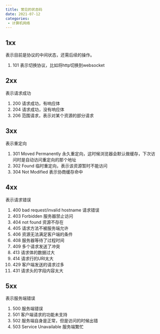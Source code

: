 ```yaml
---
title: 常见的状态码
date: 2021-07-12
categories: 
 - 计算机网络
---
```


## 1xx
表示目前是协议的中间状态，还需后续的操作。

1. 101 表示切换协议，比如将http切换到websocket

## 2xx
表示请求成功

1. 200 请求成功，有响应体
2. 204 请求成功，没有响应体
3. 206 范围请求，表示对某个资源的部分请求

## 3xx
表示重定向

1. 301 Moved Permanently 永久重定向，这时候浏览器会默认做缓存，下次访问时是自动访问重定向的那个地址
2. 302 Found 临时重定向，表示该资源暂时不能访问
3. 304 Not Modified 表示协商缓存命中

## 4xx
表示请求错误

1. 400 bad request/invalid hostname 请求错误
2. 403 Forbidden 服务器禁止访问
3. 404 not found 资源不存在
4. 405 请求方法不被服务端允许
5. 406 资源无法满足客户端的条件
6. 408 服务器等待了过程时间
7. 409 多个请求发送了冲突
8. 413 请求体的数据过大
9. 414 请求行的URI太大
10. 429 客户端发送的请求过多
11. 431 请求头的字段内容太大

## 5xx
表示服务端错误

1. 500 服务端错误
2. 501 客户端请求的功能未支持
3. 502 服务端自身是正常，但是访问的时候出错
4. 503 Service Unavailable 服务端繁忙